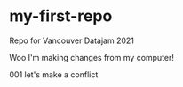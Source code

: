# my-first-repo
Repo for Vancouver Datajam 2021

Woo I'm making changes from my computer! 

001 let's make a conflict 
